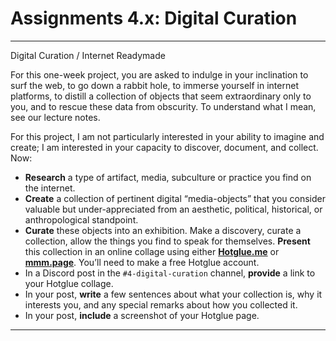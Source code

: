 # Assignments 4.x: Digital Curation

---

Digital Curation / Internet Readymade

For this one-week project, you are asked to indulge in your inclination to surf the web, to go down a rabbit hole, to immerse yourself in internet platforms, to distill a collection of objects that seem extraordinary only to you, and to rescue these data from obscurity. To understand what I mean, see our lecture notes.

For this project, I am not particularly interested in your ability to imagine and create; I am interested in your capacity to discover, document, and collect. Now:

* **Research** a type of artifact, media, subculture or practice you find on the internet.
* **Create** a collection of pertinent digital “media-objects” that you consider valuable but under-appreciated from an aesthetic, political, historical, or anthropological standpoint.
* **Curate** these objects into an exhibition. Make a discovery, curate a collection, allow the things you find to speak for themselves. **Present** this collection in an online collage using either [**Hotglue.me**](https://hotglue.me/) or [**mmm.page**](https://mmm.page/). You’ll need to make a free Hotglue account.
* In a Discord post in the `#4-digital-curation` channel, **provide** a link to your Hotglue collage.
* In your post, **write** a few sentences about what your collection is, why it interests you, and any special remarks about how you collected it.
* In your post, **include** a screenshot of your Hotglue page.

---